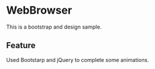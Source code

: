 # WebBrowser

This is a bootstrap and design sample.

## Feature
Used Bootstarp and jQuery to complete some animations.
